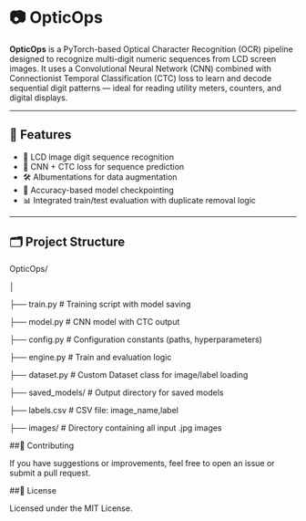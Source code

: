 # 📷 OpticOps

**OpticOps** is a PyTorch-based Optical Character Recognition (OCR) pipeline designed to recognize multi-digit numeric sequences from LCD screen images. It uses a Convolutional Neural Network (CNN) combined with Connectionist Temporal Classification (CTC) loss to learn and decode sequential digit patterns — ideal for reading utility meters, counters, and digital displays.

---

## 🚀 Features

- 📸 LCD image digit sequence recognition  
- 🧠 CNN + CTC loss for sequence prediction  
- 🛠️ Albumentations for data augmentation  
- 🧪 Accuracy-based model checkpointing  
- 📊 Integrated train/test evaluation with duplicate removal logic  

---

## 🗂️ Project Structure

OpticOps/

│

├── train.py # Training script with model saving

├── model.py # CNN model with CTC output

├── config.py # Configuration constants (paths, hyperparameters)

├── engine.py # Train and evaluation logic

├── dataset.py # Custom Dataset class for image/label loading

├── saved_models/ # Output directory for saved models

├── labels.csv # CSV file: image_name,label

├── images/ # Directory containing all input .jpg images



##🤝 Contributing

If you have suggestions or improvements, feel free to open an issue or submit a pull request.

##📄 License

Licensed under the MIT License.
